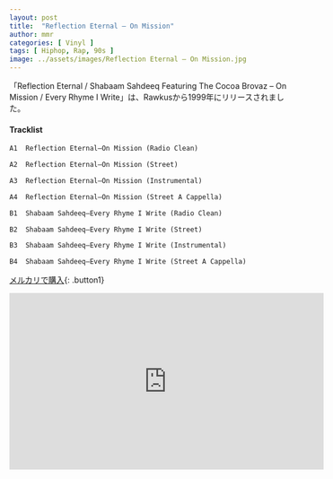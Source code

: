 ```yaml
---
layout: post
title:  "Reflection Eternal – On Mission"
author: mmr
categories: [ Vinyl ]
tags: [ Hiphop, Rap, 90s ]
image: ../assets/images/Reflection Eternal – On Mission.jpg
---
```


「Reflection Eternal / Shabaam Sahdeeq Featuring The Cocoa Brovaz – On Mission / Every Rhyme I Write」は、Rawkusから1999年にリリースされました。

#### Tracklist
```md
A1  Reflection Eternal–On Mission (Radio Clean)

A2  Reflection Eternal–On Mission (Street)

A3  Reflection Eternal–On Mission (Instrumental)

A4  Reflection Eternal–On Mission (Street A Cappella)

B1  Shabaam Sahdeeq–Every Rhyme I Write (Radio Clean)

B2  Shabaam Sahdeeq–Every Rhyme I Write (Street)

B3  Shabaam Sahdeeq–Every Rhyme I Write (Instrumental)

B4  Shabaam Sahdeeq–Every Rhyme I Write (Street A Cappella)
```

[メルカリで購入](https://jp.mercari.com/item/m50321858391?afid=6142608987){: .button1}

<iframe width="560" height="315" src="https://www.youtube.com/embed/C36HelvD90M?si=Imx0e71fH3xL2w8b" title="YouTube video player" frameborder="0" allow="accelerometer; autoplay; clipboard-write; encrypted-media; gyroscope; picture-in-picture; web-share" referrerpolicy="strict-origin-when-cross-origin" allowfullscreen></iframe>